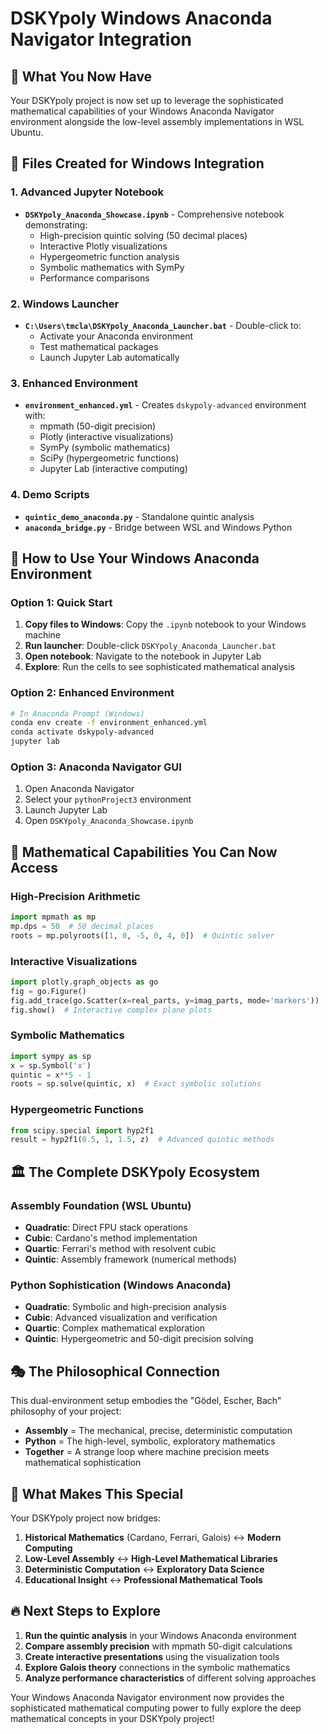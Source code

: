 # DSKYpoly Windows Anaconda Navigator Integration

## 🎯 **What You Now Have**

Your DSKYpoly project is now set up to leverage the sophisticated mathematical capabilities of your Windows Anaconda Navigator environment alongside the low-level assembly implementations in WSL Ubuntu.

## 📁 **Files Created for Windows Integration**

### **1. Advanced Jupyter Notebook**
- **`DSKYpoly_Anaconda_Showcase.ipynb`** - Comprehensive notebook demonstrating:
  - High-precision quintic solving (50 decimal places)
  - Interactive Plotly visualizations
  - Hypergeometric function analysis
  - Symbolic mathematics with SymPy
  - Performance comparisons

### **2. Windows Launcher**
- **`C:\Users\tmcla\DSKYpoly_Anaconda_Launcher.bat`** - Double-click to:
  - Activate your Anaconda environment
  - Test mathematical packages
  - Launch Jupyter Lab automatically

### **3. Enhanced Environment**
- **`environment_enhanced.yml`** - Creates `dskypoly-advanced` environment with:
  - mpmath (50-digit precision)
  - Plotly (interactive visualizations)
  - SymPy (symbolic mathematics)
  - SciPy (hypergeometric functions)
  - Jupyter Lab (interactive computing)

### **4. Demo Scripts**
- **`quintic_demo_anaconda.py`** - Standalone quintic analysis
- **`anaconda_bridge.py`** - Bridge between WSL and Windows Python

## 🚀 **How to Use Your Windows Anaconda Environment**

### **Option 1: Quick Start**
1. **Copy files to Windows**: Copy the `.ipynb` notebook to your Windows machine
2. **Run launcher**: Double-click `DSKYpoly_Anaconda_Launcher.bat`
3. **Open notebook**: Navigate to the notebook in Jupyter Lab
4. **Explore**: Run the cells to see sophisticated mathematical analysis

### **Option 2: Enhanced Environment**
```bash
# In Anaconda Prompt (Windows)
conda env create -f environment_enhanced.yml
conda activate dskypoly-advanced
jupyter lab
```

### **Option 3: Anaconda Navigator GUI**
1. Open Anaconda Navigator
2. Select your `pythonProject3` environment
3. Launch Jupyter Lab
4. Open `DSKYpoly_Anaconda_Showcase.ipynb`

## 🧮 **Mathematical Capabilities You Can Now Access**

### **High-Precision Arithmetic**
```python
import mpmath as mp
mp.dps = 50  # 50 decimal places
roots = mp.polyroots([1, 0, -5, 0, 4, 0])  # Quintic solver
```

### **Interactive Visualizations**
```python
import plotly.graph_objects as go
fig = go.Figure()
fig.add_trace(go.Scatter(x=real_parts, y=imag_parts, mode='markers'))
fig.show()  # Interactive complex plane plots
```

### **Symbolic Mathematics**
```python
import sympy as sp
x = sp.Symbol('x')
quintic = x**5 - 1
roots = sp.solve(quintic, x)  # Exact symbolic solutions
```

### **Hypergeometric Functions**
```python
from scipy.special import hyp2f1
result = hyp2f1(0.5, 1, 1.5, z)  # Advanced quintic methods
```

## 🏛️ **The Complete DSKYpoly Ecosystem**

### **Assembly Foundation (WSL Ubuntu)**
- **Quadratic**: Direct FPU stack operations
- **Cubic**: Cardano's method implementation
- **Quartic**: Ferrari's method with resolvent cubic
- **Quintic**: Assembly framework (numerical methods)

### **Python Sophistication (Windows Anaconda)**
- **Quadratic**: Symbolic and high-precision analysis
- **Cubic**: Advanced visualization and verification
- **Quartic**: Complex mathematical exploration
- **Quintic**: Hypergeometric and 50-digit precision solving

## 🎭 **The Philosophical Connection**

This dual-environment setup embodies the "Gödel, Escher, Bach" philosophy of your project:

- **Assembly** = The mechanical, precise, deterministic computation
- **Python** = The high-level, symbolic, exploratory mathematics
- **Together** = A strange loop where machine precision meets mathematical sophistication

## 🎯 **What Makes This Special**

Your DSKYpoly project now bridges:

1. **Historical Mathematics** (Cardano, Ferrari, Galois) ↔ **Modern Computing**
2. **Low-Level Assembly** ↔ **High-Level Mathematical Libraries**
3. **Deterministic Computation** ↔ **Exploratory Data Science**
4. **Educational Insight** ↔ **Professional Mathematical Tools**

## 🔥 **Next Steps to Explore**

1. **Run the quintic analysis** in your Windows Anaconda environment
2. **Compare assembly precision** with mpmath 50-digit calculations
3. **Create interactive presentations** using the visualization tools
4. **Explore Galois theory** connections in the symbolic mathematics
5. **Analyze performance characteristics** of different solving approaches

Your Windows Anaconda Navigator environment now provides the sophisticated mathematical computing power to fully explore the deep mathematical concepts in your DSKYpoly project!
